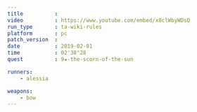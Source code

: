 ```yaml
---
title          :
video          : https://www.youtube.com/embed/x8clWbyWDsQ
run_type       : ta-wiki-rules
platform       : pc
patch_version  :
date           : 2019-02-01
time           : 02'38"28
quest          : 9★-the-scorn-of-the-sun

runners:
    - alessia

weapons:
    - bow
---
```

